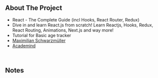 ## About The Project

- React - The Complete Guide (incl Hooks, React Router, Redux)
- Dive in and learn React.js from scratch! Learn Reactjs, Hooks, Redux, React Routing, Animations, Next.js and way more!
- Tutorial for Basic age tracker
- [Maximilian Schwarzmüller](https://github.com/maxschwarzmueller)
- [Academind](https://academind.com/)

&nbsp;

## Notes

&nbsp;
